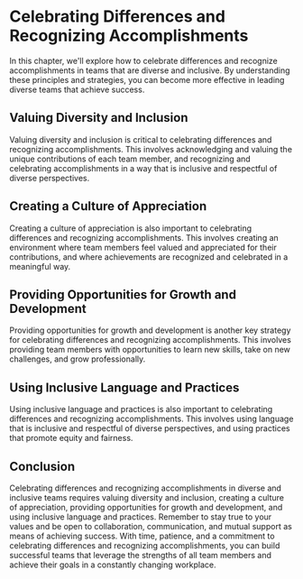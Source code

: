 Celebrating Differences and Recognizing Accomplishments
===============================================================================================================

In this chapter, we'll explore how to celebrate differences and recognize accomplishments in teams that are diverse and inclusive. By understanding these principles and strategies, you can become more effective in leading diverse teams that achieve success.

Valuing Diversity and Inclusion
-------------------------------

Valuing diversity and inclusion is critical to celebrating differences and recognizing accomplishments. This involves acknowledging and valuing the unique contributions of each team member, and recognizing and celebrating accomplishments in a way that is inclusive and respectful of diverse perspectives.

Creating a Culture of Appreciation
----------------------------------

Creating a culture of appreciation is also important to celebrating differences and recognizing accomplishments. This involves creating an environment where team members feel valued and appreciated for their contributions, and where achievements are recognized and celebrated in a meaningful way.

Providing Opportunities for Growth and Development
--------------------------------------------------

Providing opportunities for growth and development is another key strategy for celebrating differences and recognizing accomplishments. This involves providing team members with opportunities to learn new skills, take on new challenges, and grow professionally.

Using Inclusive Language and Practices
--------------------------------------

Using inclusive language and practices is also important to celebrating differences and recognizing accomplishments. This involves using language that is inclusive and respectful of diverse perspectives, and using practices that promote equity and fairness.

Conclusion
----------

Celebrating differences and recognizing accomplishments in diverse and inclusive teams requires valuing diversity and inclusion, creating a culture of appreciation, providing opportunities for growth and development, and using inclusive language and practices. Remember to stay true to your values and be open to collaboration, communication, and mutual support as means of achieving success. With time, patience, and a commitment to celebrating differences and recognizing accomplishments, you can build successful teams that leverage the strengths of all team members and achieve their goals in a constantly changing workplace.
